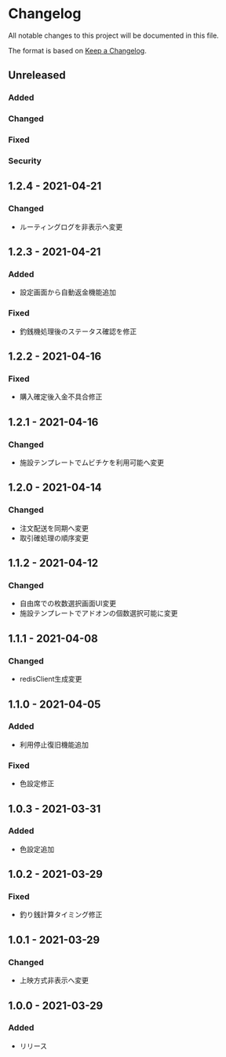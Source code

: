 # Changelog
All notable changes to this project will be documented in this file.

The format is based on [Keep a Changelog](http://keepachangelog.com/).

## Unreleased
### Added

### Changed

### Fixed

### Security

## 1.2.4 - 2021-04-21
### Changed
 - ルーティングログを非表示へ変更

## 1.2.3 - 2021-04-21
### Added
 - 設定画面から自動返金機能追加
### Fixed
 - 釣銭機処理後のステータス確認を修正

## 1.2.2 - 2021-04-16
### Fixed
 - 購入確定後入金不具合修正

## 1.2.1 - 2021-04-16
### Changed
 - 施設テンプレートでムビチケを利用可能へ変更

## 1.2.0 - 2021-04-14
### Changed
 - 注文配送を同期へ変更
 - 取引確処理の順序変更

## 1.1.2 - 2021-04-12
### Changed
 - 自由席での枚数選択画面UI変更
 - 施設テンプレートでアドオンの個数選択可能に変更

## 1.1.1 - 2021-04-08
### Changed
 - redisClient生成変更

## 1.1.0 - 2021-04-05
### Added
 - 利用停止復旧機能追加
### Fixed
 - 色設定修正

## 1.0.3 - 2021-03-31
### Added
 - 色設定追加

## 1.0.2 - 2021-03-29
### Fixed
 - 釣り銭計算タイミング修正

## 1.0.1 - 2021-03-29
### Changed
 - 上映方式非表示へ変更

## 1.0.0 - 2021-03-29
### Added
 - リリース